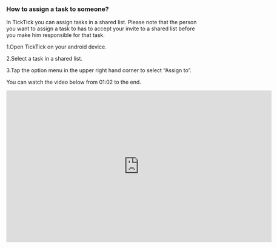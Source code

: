 ### How to assign a task to someone?
In TickTick you can assign tasks in a shared list. Please note that the person you want to assign a task to has to accept your invite to a shared list before you make him responsible for that task.

1.Open TickTick on your android device.

2.Select a task in a shared list.

3.Tap the option menu in the upper right hand corner to select “Assign to”.


You can watch the video below from 01:02 to the end.

<iframe width="700" height="400" src="https://www.youtube.com/embed/0y4hkxRUOoo?list=PLbWRKVi0_aTFbQcYoQHar2TR88yoO190U" frameborder="0" allowfullscreen></iframe>
